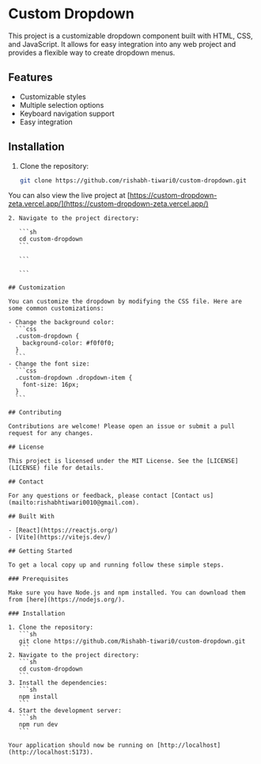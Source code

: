 # Custom Dropdown

This project is a customizable dropdown component built with HTML, CSS, and JavaScript. It allows for easy integration into any web project and provides a flexible way to create dropdown menus.

## Features

- Customizable styles
- Multiple selection options
- Keyboard navigation support
- Easy integration

## Installation

1. Clone the repository:
   ```sh
   git clone https://github.com/rishabh-tiwari0/custom-dropdown.git
   ```

You can also view the live project at [https://custom-dropdown-zeta.vercel.app/](https://custom-dropdown-zeta.vercel.app/)

````
2. Navigate to the project directory:

   ```sh
   cd custom-dropdown
   ```

   ```

   ```

## Customization

You can customize the dropdown by modifying the CSS file. Here are some common customizations:

- Change the background color:
  ```css
  .custom-dropdown {
    background-color: #f0f0f0;
  }
  ```
- Change the font size:
  ```css
  .custom-dropdown .dropdown-item {
    font-size: 16px;
  }
  ```

## Contributing

Contributions are welcome! Please open an issue or submit a pull request for any changes.

## License

This project is licensed under the MIT License. See the [LICENSE](LICENSE) file for details.

## Contact

For any questions or feedback, please contact [Contact us](mailto:rishabhtiwari0010@gmail.com).

## Built With

- [React](https://reactjs.org/)
- [Vite](https://vitejs.dev/)

## Getting Started

To get a local copy up and running follow these simple steps.

### Prerequisites

Make sure you have Node.js and npm installed. You can download them from [here](https://nodejs.org/).

### Installation

1. Clone the repository:
   ```sh
   git clone https://github.com/Rishabh-tiwari0/custom-dropdown.git
   ```
2. Navigate to the project directory:
   ```sh
   cd custom-dropdown
   ```
3. Install the dependencies:
   ```sh
   npm install
   ```
4. Start the development server:
   ```sh
   npm run dev
   ```

Your application should now be running on [http://localhost](http://localhost:5173).
````
